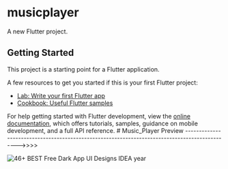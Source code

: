 # musicplayer

A new Flutter project.

## Getting Started

This project is a starting point for a Flutter application.

A few resources to get you started if this is your first Flutter project:

- [Lab: Write your first Flutter app](https://docs.flutter.dev/get-started/codelab)
- [Cookbook: Useful Flutter samples](https://docs.flutter.dev/cookbook)

For help getting started with Flutter development, view the
[online documentation](https://docs.flutter.dev/), which offers tutorials,
samples, guidance on mobile development, and a full API reference.
#   M u s i c _ P l a y e r 
 
Preview ----------------------------------------------------------------------------------------------->>>>

 ![46+ BEST Free Dark App UI Designs IDEA  year](https://github.com/Aakash574/Music_Player/assets/72696473/69e5ace4-599d-4bc4-a542-6b07e2c41ade)
